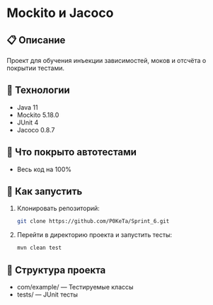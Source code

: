 # Mockito и Jacoco

## 📋 Описание
Проект для обучения инъекции зависимостей, моков и отсчёта о покрытии тестами.

## 🔧 Технологии
- Java 11
- Mockito 5.18.0
- JUnit 4
- Jacoco 0.8.7

## 🧪 Что покрыто автотестами
- Весь код на 100%

## 🚀 Как запустить
1. Клонировать репозиторий:
   ```bash
   git clone https://github.com/P0KeTa/Sprint_6.git
2. Перейти в директорию проекта и запустить тесты:
   ```bash
   mvn clean test

## 📂 Структура проекта
- com/example/ — Тестируемые классы
- tests/ — JUnit тесты


